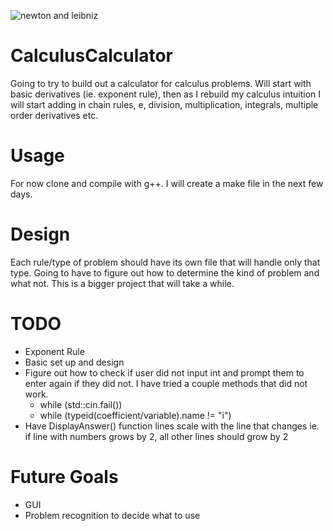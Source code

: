![newton and leibniz](https://d3idks24kkd2lv.cloudfront.net/wp-content/uploads/2016/12/who-invented-calculus_FeaturedThumb.jpg)

# CalculusCalculator
Going to try to build out a calculator for calculus problems. 
Will start with basic derivatives (ie. exponent rule), then as I
rebuild my calculus intuition I will start adding in chain rules,
e, division, multiplication, integrals, multiple order derivatives 
etc.

# Usage
For now clone and compile with g++. I will create a make file
in the next few days. 

# Design
Each rule/type of problem should have its own file that will 
handle only that type. Going to have to figure out how to determine
the kind of problem and what not. This is a bigger project that will 
take a while. 

# TODO
* Exponent Rule
* Basic set up and design
* Figure out how to check if user did not input int and prompt them
to enter again if they did not. I have tried a couple methods that 
did not work.
  * while (std::cin.fail())
  * while (typeid(coefficient/variable).name != "i")
* Have DisplayAnswer() function lines scale with the line that changes
ie. if line with numbers grows by 2, all other lines should grow by 2

# Future Goals
* GUI
* Problem recognition to decide what to use
